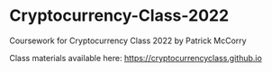 # Cryptocurrency-Class-2022
Coursework for Cryptocurrency Class 2022 by Patrick McCorry

Class materials available here: https://cryptocurrencyclass.github.io

